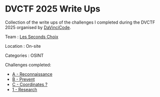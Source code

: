 # DVCTF 2025 Write Ups

Collection of the write ups of the challenges I completed during the DVCTF 2025 organised by [DaVinciCode](https://www.linkedin.com/company/davincicode/posts/?feedView=all).

Team : [Les Seconds Choix](https://dvc.tf/teams/34)

Location : On-site

Categories : OSINT

Challenges completed: 
- [A - Reconnaissance](/DVCTF_2025/OSINT/A-Reconnaissance/README.md)
- [B - Prevent](/DVCTF_2025/OSINT/B-Prevent/README.md)
- [C - Coordinates ?](/DVCTF_2025/OSINT/C-Coordinates/README.md)
- [1 - Research](/DVCTF_2025/OSINT/1-Research/README.md)